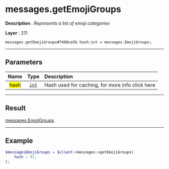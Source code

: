 # messages.getEmojiGroups

**Description** : *Represents a list of emoji categories*

**Layer** : 211

```tl
messages.getEmojiGroups#7488ce5b hash:int = messages.EmojiGroups;
```

---

## Parameters

| Name | Type | Description |
| :---: | :---: | :--- |
| <mark>hash</mark> | [`int`](type/int) | Hash used for caching, for more info click here |

---

## Result

[messages.EmojiGroups](type/messages.EmojiGroups)

---

## Example

```php
$messagesEmojiGroups = $client->messages->getEmojiGroups(
	hash : 97,
);
```
